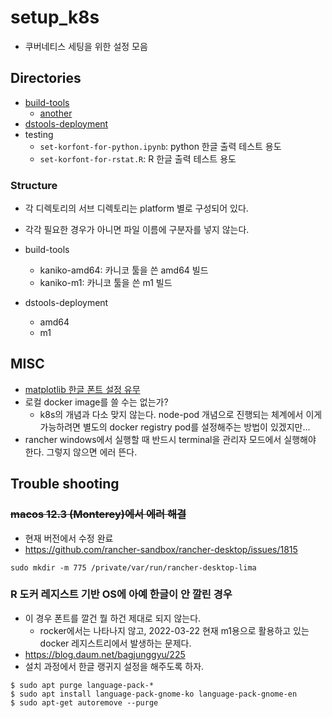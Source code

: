 # setup_k8s

- 쿠버네티스 세팅을 위한 설정 모음 

## Directories 

- [build-tools](./build-tools.md) 
  + [another](https://github.com/anarinsk/til/blob/master/kubernetes/kaniko.md)
- [dstools-deployment](https://github.com/anarinsk/til/blob/master/kubernetes/launch-dstools.md)
- testing
  + `set-korfont-for-python.ipynb`: python 한글 출력 테스트 용도 
  + `set-korfont-for-rstat.R`: R 한글 출력 테스트 용도 

### Structure 

- 각 디렉토리의 서브 디렉토리는 platform 별로 구성되어 있다. 
- 각각 필요한 경우가 아니면 파일 이름에 구분자를 넣지 않는다. 

- build-tools
    + kaniko-amd64: 카니코 툴을 쓴 amd64 빌드 
    + kaniko-m1: 카니코 툴을 쓴 m1  빌드 

- dstools-deployment 
    + amd64 
    + m1 



## MISC 

- [matplotlib 한글 폰트 설정 유무 ](https://github.com/anarinsk/til/blob/master/python/check-matplotlb-korfont.md)
- 로컬 docker image를 쓸 수는 없는가? 
  + k8s의 개념과 다소 맞지 않는다. node-pod 개념으로 진행되는 체계에서 이게 가능하려면 별도의 docker registry pod를 설정해주는 방법이 있겠지만... 
- rancher windows에서 실행할 때 반드시 terminal을 관리자 모드에서 실행해야 한다. 그렇지 않으면 에러 뜬다. 

## Trouble shooting 

### ~~macos 12.3 (Monterey)에서 에러 해결~~ 
+ 현재 버전에서 수정 완료 
+ https://github.com/rancher-sandbox/rancher-desktop/issues/1815
```
sudo mkdir -m 775 /private/var/run/rancher-desktop-lima
```

### R 도커 레지스트 기반 OS에 아예 한글이 안 깔린 경우 

- 이 경우 폰트를 깔건 뭘 하건 제대로 되지 않는다. 
  + rocker에서는 나타나지 않고, 2022-03-22 현재 m1용으로 활용하고 있는 docker 레지스트리에서 발생하는 문제다. 
- https://blog.daum.net/bagjunggyu/225
- 설치 과정에서 한글 랭귀지 설정을 해주도록 하자. 

```
$ sudo apt purge language-pack-*
$ sudo apt install language-pack-gnome-ko language-pack-gnome-en
$ sudo apt-get autoremove --purge
```
